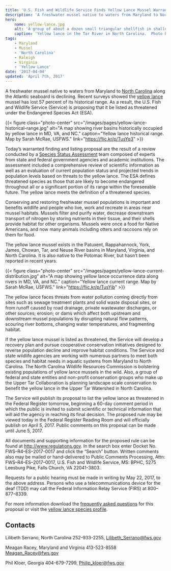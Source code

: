 ```yaml
---
title: 'U.S. Fish and Wildlife Service Finds Yellow Lance Mussel Warrants Endangered Species Act Protection'
description: 'A freshwater mussel native to waters from Maryland to North Carolina along the Atlantic seaboard is declining.  Recent surveys showed the yellow lance mussel has lost 57 percent of its historical range.'
hero:
    name: yellow-lance.jpg
    alt: 'A group of about a dozen small triangular shellfish in shallow water.'
    caption: 'Yellow lance in the Tar River in North Carolina.  Photo by Sarah McRae, USFWS.'
tags:
    - Maryland
    - Mussel
    - 'North Carolina'
    - Raleigh
    - Virginia
    - 'Yellow Lance'
date: '2017-04-04'
updated: 'April 7th, 2017'
---
```


A freshwater mussel native to waters from Maryland to [North Carolina](/north-carolina) along the Atlantic seaboard is declining.  Recent surveys showed the [yellow lance](/wildlife/mussels/yellow-lance/) mussel has lost 57 percent of its historical range. As a result, the U.S. Fish and Wildlife Service (Service) is proposing that it be listed as threatened under the Endangered Species Act (ESA).

{{< figure class="photo-center" src="/images/pages/yellow-lance-historical-range.jpg" alt="A map showing river basins historically occupied by yellow lance in MD, VA, and NC." caption="Yellow lance historical range. Map by Sarah McRae, USFWS." link="https://flic.kr/p/TusYq3" >}}

Today’s warranted finding and listing proposal are the result of a review conducted by a [Species Status Assessment](https://fws.gov/raleigh/pdfs/YellowLanceSSA.pdf) team composed of experts from state and federal government agencies and academic institutions. The assessment included a comprehensive review of scientific information as well as an evaluation of current population status and projected trends in population levels based on threats to the yellow lance. The ESA defines threatened species as those that are likely to become endangered throughout all or a significant portion of its range within the foreseeable future. The yellow lance meets the definition of a threatened species.

Conserving and restoring freshwater mussel populations is important and benefits wildlife and people who live, work and recreate in areas near mussel habitats. Mussels filter and purify water, decrease downstream transport of nitrogen by storing nutrients in their tissue, and their shells provide habitat for other organisms. Mussels were once a food for Native Americans, and now many animals including otters and raccoons rely on them for food.

The yellow lance mussel exists in the Patuxent, Rappahannock, York, James, Chowan, Tar, and Neuse River basins in Maryland, Virginia, and North Carolina. It is also native to the Potomac River, but hasn’t been reported in recent years.

{{< figure class="photo-center" src="/images/pages/yellow-lance-current-distribution.jpg" alt="A map showing yellow lance occurrence data along rivers in MD, VA, and NC." caption="Yellow lance current range. Map by Sarah McRae, USFWS." link="https://flic.kr/p/TusYjb" >}}

The yellow lance faces threats from water pollution coming directly from sites such as sewage treatment plants and solid waste disposal sites, or from runoff caused by road drainage, private wastewater discharges, or other sources; erosion; or dams which affect both upstream and downstream mussel populations by disrupting natural flow patterns, scouring river bottoms, changing water temperatures, and fragmenting habitat.

If the yellow lance mussel is listed as threatened, the Service will develop a recovery plan and pursue cooperative conservation initiatives designed to reverse population decline and improve habitat conditions. The Service and state wildlife agencies are working with numerous partners to meet both species and habitat needs in aquatic systems from Maryland to North Carolina. The North Carolina Wildlife Resources Commission is bolstering existing populations of yellow lance mussels in the wild. Also, a group of federal and state entities and non-profit conservation groups who make up the Upper Tar Collaboration is planning landscape scale conservation to benefit the yellow lance in the Upper Tar Watershed in North Carolina.

The Service will publish its proposal to list the yellow lance as threatened in the Federal Register tomorrow, beginning a 60-day comment period in which the public is invited to submit scientific or technical information that will aid the agency in reaching its final decision. The proposed rule may be viewed today in the Federal Register Reading Room and will officially publish on April 5, 2017. Public comments on this proposal can be made until June 5, 2017.

All documents and supporting information for the proposed rule can be found at http://www.regulations.gov. In the search box enter Docket No. FWS–R4–ES–2017-0017 and click the “Search” button.  Written comments also may be mailed or hand-delivered to Public Comments Processing, Attn: FWS–R4–ES–2017–0017, U.S. Fish and Wildlife Service, MS: BPHC, 5275 Leesburg Pike, Falls Church, VA 22041-3803.

Requests for a public hearing must be made in writing by May 22, 2017, to the above address. Persons who use a telecommunications device for the deaf (TDD) may call the Federal Information Relay Service (FIRS) at 800–877–8339.

For more information download the [frequently asked questions](/pdf/frequently-asked-questions/yellow-lance-proposed-listing.pdf) for this proposal or visit the [yellow lance species profile](/wildlife/mussels/yellow-lance).

## Contacts

Lilibeth Serrano, North Carolina
252-933-2255, [Lilibeth_Serrano@fws.gov](mailto:Lilibeth_Serrano@fws.gov)

Meagan Racey, Maryland and Virginia
413-523-8558 [Meagan_Racey@fws.gov](mailto:Meagan_Racey@fws.gov)

Phil Kloer, Georgia
404-679-7299, [Philip_kloer@fws.gov](mailto:Philip_kloer@fws.gov)
